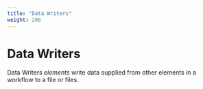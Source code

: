 ```yaml
---
title: "Data Writers"
weight: 200
---
```


# Data Writers

Data Writers _elements_ write data supplied from other elements in a workflow to a file or files.